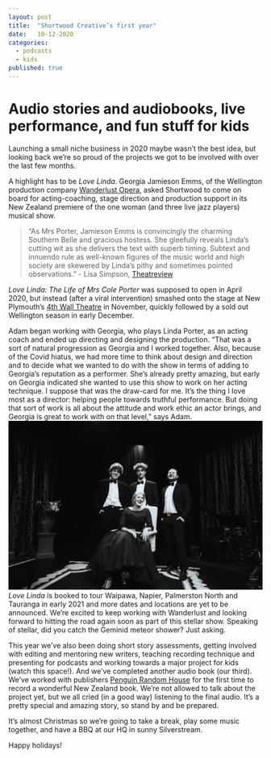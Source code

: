 ```yaml
---
layout: post
title:  "Shortwood Creative’s first year"
date:   10-12-2020
categories:
  - podcasts
  - kids
published: true
---
```


# Audio stories and audiobooks, live performance, and fun stuff for kids

Launching a small niche business in 2020 maybe wasn’t the best idea, but looking back we’re so proud of the projects we got to be involved with over the last few months.

A highlight has to be *Love Linda*. Georgia Jamieson Emms, of the Wellington production company [Wanderlust Opera](https://www.wanderlustopera.com/what-s-on), asked Shortwood to come on board for acting-coaching, stage direction and production support in its New Zealand premiere of the one woman (and three live jazz players) musical show.

>“As Mrs Porter, Jamieson Emms is convincingly the charming Southern Belle and gracious hostess. She gleefully reveals Linda’s cutting wit as she delivers the text with superb timing. Subtext and innuendo rule as well-known figures of the music world and high society are skewered by Linda’s pithy and sometimes pointed observations.” - Lisa Simpson, [Theatreview](http://theatreview.org.nz/reviews/review.php?id=12531) 

*Love Linda: The Life of Mrs Cole Porter* was supposed to open in April 2020, but instead (after a viral intervention) smashed onto the stage at New Plymouth’s [4th Wall Theatre](http://www.4thwalltheatre.co.nz/) in November, quickly followed by a sold out Wellington season in early December.

Adam began working with Georgia, who plays Linda Porter, as an acting coach and ended up directing and designing the production. “That was a sort of natural progression as Georgia and I worked together. Also, because of the Covid hiatus, we had more time to think about design and direction and to decide what we wanted to do with the show in terms of adding to Georgia’s reputation as a performer. She’s already pretty amazing, but early on Georgia  indicated she wanted to use this show to work on her acting technique. I suppose that was the draw-card for me. It’s the thing I love most as a director: helping people towards truthful performance. But doing that sort of work is all about the attitude and work ethic an actor brings, and Georgia is great to work with on that level,” says Adam.
![Georgia Jamieson Emms with the Jazz band for Love Linda](/assets/images/Love%20Linda.jpg)
*Love Linda* is booked to tour Waipawa, Napier, Palmerston North and Tauranga in early 2021 and more dates and locations are yet to be announced. We’re excited to keep working with Wanderlust and looking forward to hitting the road again soon as part of this stellar show. Speaking of stellar, did you catch the Geminid meteor shower? Just asking.

This year we’ve also been doing short story assessments, getting involved with editing and mentoring new writers, teaching recording technique and presenting for podcasts and working towards a major project for kids (watch this space!). And we’ve completed another audio book (our third). We’ve worked with publishers [Penguin Random House](https://www.penguinrandomhouse.co.nz/) for the first time to record a wonderful New Zealand book. We’re not allowed to talk about the project yet, but we all cried (in a good way) listening to the final audio. It’s a pretty special and amazing story, so stand by and be prepared.

It’s almost Christmas so we’re going to take a break, play some music together, and have a BBQ at our HQ in sunny Silverstream.

Happy holidays!
